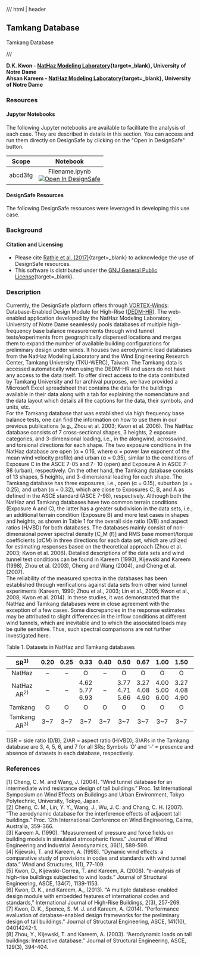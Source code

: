 /// html | header

## Tamkang Database

Tamkang Database

///

**D.K. Kwon - [NatHaz Modeling Laboratory](https://nathaz.nd.edu/){target=_blank}, University of Notre Dame**<br>
**Ahsan Kareem - [NatHaz Modeling Laboratory](https://nathaz.nd.edu/){target=_blank}, University of Notre Dame**

### Resources
 
#### Jupyter Notebooks
The following Jupyter notebooks are available to facilitate the analysis of each case. They are described in details in this section. You can access and run them directly on DesignSafe by clicking on the "Open in DesignSafe" button.

| Scope | Notebook |
| :-------: | :---------:  |
| abcd3fg | Filename.ipynb <br> [![Open In DesignSafe](https://raw.githubusercontent.com/geoelements/LearnMPM/main/DesignSafe-Badge.svg)](https://jupyter.designsafe-ci.org/hub/user-redirect/lab/tree/CommunityData/Use%20Case%20Products/OpenFOAM/PyFoam_Jupyter/Jupyter_PyFoam.ipynb) |

#### DesignSafe Resources

The following DesignSafe resources were leveraged in developing this use case.

### Background
#### Citation and Licensing

* Please cite [Rathje et al. (2017)](https://doi.org/10.1061/(ASCE)NH.1527-6996.0000246){target=_blank} to acknowledge the use of DesignSafe resources.
* This software is distributed under the [GNU General Public License](https://www.gnu.org/licenses/gpl-3.0.html){target=_blank}.


### Description

Currently, the DesignSafe platform offers through [VORTEX-Winds](http://www.vortex-winds.org/): Database-Enabled Design Module for High-Rise ([DEDM-HR](http://evovw.ce.nd.edu/dadm/VW_design6_noauth1.html)). The web-enabled application developed by the NatHaz Modeling Laboratory, University of Notre Dame seamlessly pools databases of multiple high-frequency base balance measurements through wind tunnel tests/experiments from geographically dispersed locations and merges them to expand the number of available building configurations for preliminary design under winds. It houses two aerodynamic load databases from the NatHaz Modeling Laboratory and the Wind Engineering Research Center, Tamkang University (TKU-WERC), Taiwan. The Tamkang data is accessed automatically when using the DEDM-HR and users do not have any access to the data itself. To offer direct access to the data contributed by Tamkang University and for archival purposes, we have provided a Microsoft Excel spreadsheet that contains the data for the buildings available in their data along with a tab for explaining the nomenclature and the data layout which details all the captions for the data, their symbols, and units, etc. <br>
For the Tamkang database that was established via high frequency base balance tests, one can find the information on how to use them in our previous publications (e.g., Zhou et al. 2003; Kwon et al. 2006). The NatHaz database consists of 7 cross-sectional shapes, 3 heights, 2 exposure categories, and 3-dimensional loading, i.e., in the alongwind, acrosswind, and torsional directions for each shape. The two exposure conditions in the NatHaz database are open (α = 0.16, where α = power law exponent of the mean wind velocity profile) and urban (α = 0.35), similar to the conditions of Exposure C in the ASCE 7-05 and 7- 10 (open) and Exposure A in ASCE 7-98 (urban), respectively. On the other hand, the Tamkang database consists of 13 shapes, 5 heights, and 3-dimensional loading for each shape. The Tamkang database has three exposures, i.e., open (α = 0.15), suburban (α = 0.25), and urban (α = 0.32), which are close to Exposures C, B, and A as defined in the ASCE standard (ASCE 7-98), respectively. Although both the NatHaz and Tamkang databases have two common terrain conditions (Exposure A and C), the latter has a greater subdivision in the data sets, i.e., an additional terrain condition (Exposure B) and more test cases in shapes and heights, as shown in Table 1 for the overall side ratio (D/B) and aspect ratios (H/√BD) for both databases. The databases mainly consist of non-dimensional power spectral density [C_M (f)] and RMS base moment/torque coefficients (σCM) in three directions for each data set, which are utilized for estimating responses based on the theoretical approach (Zhou et al. 2003; Kwon et al. 2006). Detailed descriptions of the data sets and wind tunnel test conditions can be found in Kareem (1990), Kijewski and Kareem (1998), Zhou et al. (2003), Cheng and Wang (2004), and Cheng et al. (2007).<br>
The reliability of the measured spectra in the databases has been established through verifications against data sets from other wind tunnel experiments (Kareem, 1990; Zhou et al., 2003; Lin et al., 2005; Kwon et al., 2008; Kwon et al. 2014). In these studies, it was demonstrated that the NatHaz and Tamkang databases were in close agreement with the exception of a few cases. Some discrepancies in the response estimates may be attributed to slight differences in the inflow conditions at different wind tunnels, which are inevitable and to which the associated loads may be quite sensitive. Thus, such spectral comparisons are not further investigated here.

Table 1. Datasets in NatHaz and Tamkang databases

| SR<sup>1)</sup> | 0.20 | 0.25 | 0.33 | 0.40 | 0.50 | 0.67 | 1.00 | 1.50 | 2.00 | 2.50 | 3.00 | 4.00 | 5.00 |
|:---:|:---:|:---:|:---:|:---:|:---:|:---:|:---:|:---:|:---:|:---:|:---:|:---:|:---:|
| NatHaz | – | – | O | – | O | O | O | O | O | – | O | – | – |
| NatHaz AR<sup>2)</sup> | – | – | 4.62 5.77 6.93 | – | 3.77 4.71 5.66 | 3.27 4.08 4.90 | 4.00 5.00 6.00 | 3.27 4.08 4.90 | 3.77 4.71 5.66 | – | 4.62 5.77 6.93 | – | – |
| Tamkang | O | O | O | O | O | O | O | O | O | O | O | O | O |
| Tamkang AR<sup>3)</sup> | 3~7 | 3~7 | 3~7 | 3~7 | 3~7 | 3~7 | 3~7 | 3~7 | 3~7 | 3~7 | 3~7 | 3~7 | 3~7 |

1)SR = side ratio (D/B); 2)AR = aspect ratio (H/√BD); 3)ARs in the Tamkang database are 3, 4, 5, 6, and 7 for all SRs; Symbols ‘O’ and ‘–’ = presence and absence of datasets in each database, respectively.





### References
[1] Cheng, C. M. and Wang, J. (2004). “Wind tunnel database for an intermediate wind resistance design of tall buildings.” Proc. 1st International Symposium on Wind Effects on Buildings and Urban Environment, Tokyo Polytechnic, University, Tokyo, Japan.<br>
[2] Cheng, C. M., Lin, Y. Y., Wang, J., Wu, J. C. and Chang, C. H. (2007). “The aerodynamic database for the interference effects of adjacent tall buildings.” Proc. 12th International Conference on Wind Engineering, Cairns, Australia, 359-366.<br>
[3] Kareem A. (1990). “Measurement of pressure and force fields on building models in simulated atmospheric flows.” Journal of Wind Engineering and Industrial Aerodynamics, 36(1), 589-599.<br>
[4] Kijewski, T. and Kareem, A. (1998). “Dynamic wind effects: a comparative study of provisions in codes and standards with wind tunnel data.” Wind and Structures, 1(1), 77-109.<br>
[5] Kwon, D., Kijewski-Correa, T. and Kareem, A. (2008). “e-analysis of high-rise buildings subjected to wind loads.” Journal of Structural Engineering, ASCE, 134(7), 1139-1153.<br>
[6] Kwon, D. K., and Kareem, A., (2013). “A multiple database-enabled design module with embedded features of international codes and standards,” International Journal of High-Rise Buildings, 2(3), 257-269.<br>
[7] Kwon, D. K., Spence, S. M. J. and Kareem, A. (2014). “Performance evaluation of database-enabled design frameworks for the preliminary design of tall buildings." Journal of Structural Engineering, ASCE, 141(10), 04014242-1.<br>
[8] Zhou, Y., Kijewski, T. and Kareem, A. (2003). “Aerodynamic loads on tall buildings: Interactive database.” Journal of Structural Engineering, ASCE, 129(3), 394-404.<br>
